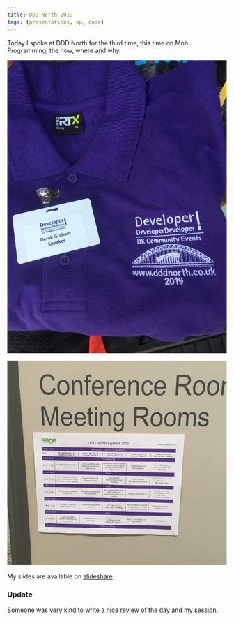 ```yaml
---
title: DDD North 2019
tags: [presentations, xp, code]
---
```


Today I spoke at DDD North for the third time, this time on Mob Programming, the how, where and why.

![sign](/img/posts/ddd-north-day-2019/shirt.webp)

![agenda](/img/posts/ddd-north-day-2019/agenda.webp)

My slides are available on <a href="https://www.slideshare.net/deejaygraham/married-to-the-mob-programming-134117887">slideshare</a>

### Update

Someone was very kind to [write a nice review of the day and my session](https://mainlywebstuff.wordpress.com/2019/03/02/dddnorth-2019/).
